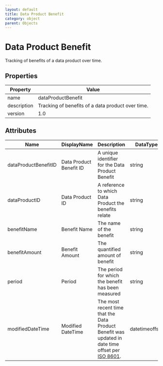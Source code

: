 ```yaml
---
layout: default
title: Data Product Benefit
category: object
parent: Objects
---
```



# Data Product Benefit

Tracking of benefits of a data product over time.

## Properties

| Property    | Value                                             |
| ----------- | ------------------------------------------------- |
| name        | dataProductBenefit                                |
| description | Tracking of benefits of a data product over time. |
| version     | 1.0                                               |

## Attributes 

| Name          | DisplayName     | Description                                              | DataType | Required? | isNullable |
| ------------- | --------------- | -------------------------------------------------------- | -------- | --------- | ---------- |
| dataProductBenefitID | Data Product Benefit ID | A unique identifier for the Data Product Benefit | string | yes | false |
| dataProductID | Data Product ID | A reference to which Data Product the benefits relate | string   | yes       | false      |
| benefitName   | Benefit Name    | The name of the benefit                                  | string   | yes       | false      |
| benefitAmount | Benefit Amount  | The quantified amount of benefit                         | string   | no        | true       |
| period        | Period          | The period for which the benefit has been measured       | string   | no        | true       |
| modifiedDateTime| Modified DateTime | The most recent time that the Data Product Benefit was updated in date time offset per [ISO 8601](https://www.wikipedia.org/wiki/ISO_8601).      | datetimeoffset | no      | true  |

